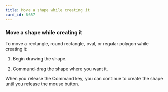 ```yaml
---
title: Move a shape while creating it
card_id: 6657
---
```


### Move a shape while creating it

To move a rectangle, round rectangle, oval, or regular polygon while creating it:

1. Begin drawing the shape.

2. Command-drag the shape where you want it.  

When you release the Command key, you can continue to create the shape until you release the mouse button. 